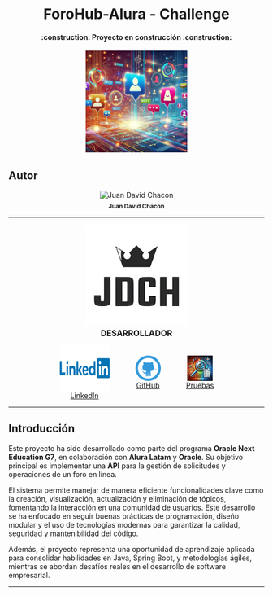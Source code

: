 
<h1 align="center"> ForoHub-Alura - Challenge </h1>
<h4 align="center">
:construction: Proyecto en construcción :construction:
</h4>
<p align="center">
  <img 
    src="https://raw.githubusercontent.com/JDCH1206/foroAlura/refs/heads/main/src/main/resources/imagenes/logoProyecto.webp" 
    alt="logo" 
    width="200" 
    height="200" 
  />
</p>


## Autor

<div align="center">
  <a>
    <img 
      src="https://avatars.githubusercontent.com/u/162773501?s=400&u=57aca56019452bb2dedb26670ce0024b1c702c20&v=4" 
      width="115" 
      alt="Juan David Chacon"
    />
    <br>
    <sub><b>Juan David Chacon</b></sub>
  </a>
</div>

---
<p align="center">
  <img 
    src="https://github.com/JDCH1206/challenge-libros/blob/master/src/main/resources/testimages/LogoJDCH.png" 
    alt="logo" 
    width="200" 
    height="200" 
  />
  <br />
  <span style="display: block; text-align: center; font-size: 16px; font-weight: bold;">DESARROLLADOR</span>
</p>



<p align="center" style="display: flex; flex-direction: row; justify-content: center; align-items: center; gap: 50px; flex-wrap: wrap;">

  <a href="https://www.linkedin.com/in/juandchacon/" style="display: flex; flex-direction: column; align-items: center;">
    <img 
      src="https://github.com/JDCH1206/challenge-libros/blob/master/src/main/resources/testimages/logoLink.png" 
      alt="LinkedIn logo" 
      width="100" 
      height="90" 
    />
    <span>LinkedIn</span>
  </a>

  <a href="https://github.com/JDCH1206" alt="Perfil desarrollador" style="display: flex; flex-direction: column; align-items: center;">
    <img 
      src="https://github.com/JDCH1206/challenge-libros/blob/master/src/main/resources/testimages/logoGitHub2.png"
      alt="GitHub logo"
      width="50" 
      height="50" 
    />
    <span>GitHub</span>
  </a>

  <a href="#pruebas" style="display: flex; flex-direction: column; align-items: center;">
    <img 
      src="https://github.com/JDCH1206/challenge-libros/blob/master/src/main/resources/testimages/testLogo.png" 
      alt="Tested" 
      width="50" 
      height="50" 
    />
    <span>Pruebas</span>
  </a>

</p>

---

## Introducción

Este proyecto ha sido desarrollado como parte del programa **Oracle Next Education G7**, en colaboración con **Alura Latam** y **Oracle**. Su objetivo principal es implementar una **API** para la gestión de solicitudes y operaciones de un foro en línea.

El sistema permite manejar de manera eficiente funcionalidades clave como la creación, visualización, actualización y eliminación de tópicos, fomentando la interacción en una comunidad de usuarios. Este desarrollo se ha enfocado en seguir buenas prácticas de programación, diseño modular y el uso de tecnologías modernas para garantizar la calidad, seguridad y mantenibilidad del código.

Además, el proyecto representa una oportunidad de aprendizaje aplicada para consolidar habilidades en Java, Spring Boot, y metodologías ágiles, mientras se abordan desafíos reales en el desarrollo de software empresarial.


---
